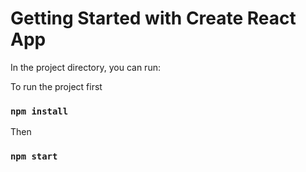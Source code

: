 # Getting Started with Create React App

In the project directory, you can run:

To run the project first
### `npm install`
Then
### `npm start`


